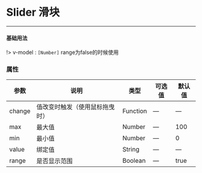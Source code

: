 # Slider 滑块
----
#### 基础用法
<vuep  :options="{ tabSize: 2 }"  template="#example"></vuep>

<script v-pre type="text/x-template" id="example">
  <template>
    <div>
      <div>
        <f-slider :change="valueFun" :min="20" :max="80"></f-slider>
      </div>
      <div>
        <f-slider :change="valueFun" v-model="slider" :range="false"></f-slider>
      </div>
    </div>
  </template>
  <script>
    export default {
      data: function () {
        return {
            slider:20
         }
      },
      methods: {
        valueFun(right, left, width) {
            console.log(right, left, width);
        },
      }
    }
  </script>
</script>

!> v-model : ```[Number]``` range为false的时候使用

### 属性
| 参数      | 说明    | 类型      | 可选值       | 默认值   |
|---------- |-------- |---------- |-------------  |-------- |
| change     | 值改变时触发（使用鼠标拖曳时）   | Function | — | — |
| max    |  最大值   | Number  |    — | 100   |
| min     | 最小值   | Number    |  — |    0    |
| value     | 绑定值   | String  |    — | —   |
| range     | 是否显示范围   | Boolean  |    — | true   |
